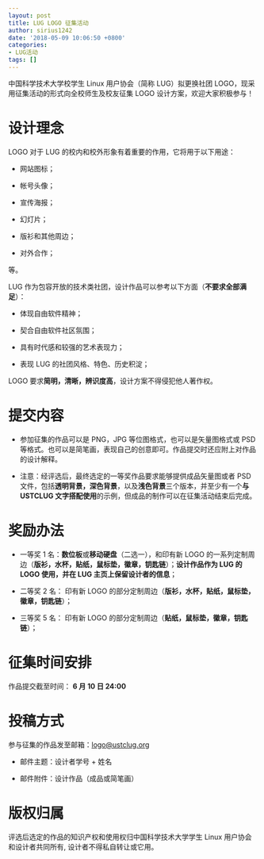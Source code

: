 ```yaml
---
layout: post
title: LUG LOGO 征集活动
author: sirius1242
date: '2018-05-09 10:06:50 +0800'
categories:
- LUG活动
tags: []
---
```


中国科学技术大学校学生 Linux 用户协会（简称 LUG）拟更换社团 LOGO，现采用征集活动的形式向全校师生及校友征集 LOGO 设计方案，欢迎大家积极参与！

<!--more-->

设计理念
========

LOGO 对于 LUG 的校内和校外形象有着重要的作用，它将用于以下用途：

-   网站图标；

-   帐号头像；

-   宣传海报；

-   幻灯片；

-   版衫和其他周边；

-   对外合作；

等。

LUG 作为包容开放的技术类社团，设计作品可以参考以下方面（**不要求全部满足**）：

-   体现自由软件精神；

-   契合自由软件社区氛围；

-   具有时代感和较强的艺术表现力；

-   表现 LUG 的社团风格、特色、历史积淀；

LOGO 要求**简明，清晰，辨识度高**，设计方案不得侵犯他人著作权。

提交内容
========

-   参加征集的作品可以是 PNG，JPG 等位图格式，也可以是矢量图格式或 PSD 等格式。也可以是简笔画，表现自己的创意即可。作品提交时还应附上对作品的设计解释。

-   注意：经评选后，最终选定的一等奖作品要求能够提供成品矢量图或者 PSD 文件，包括**透明背景，深色背景**，以及**浅色背景**三个版本，并至少有一个**与 USTCLUG 文字搭配使用**的示例，但成品的制作可以在征集活动结束后完成。

奖励办法
========

-   一等奖 1 名：**数位板**或**移动硬盘**（二选一），和印有新 LOGO 的一系列定制周边（**版衫，水杯，贴纸，鼠标垫，徽章，钥匙链**）；**设计作品作为 LUG 的 LOGO 使用，并在 LUG 主页上保留设计者的信息**；

-   二等奖 2 名： 印有新 LOGO 的部分定制周边（**版衫，水杯，贴纸，鼠标垫，徽章，钥匙链**）；

-   三等奖 5 名： 印有新 LOGO 的部分定制周边（**贴纸，鼠标垫，徽章，钥匙链**）；

征集时间安排
============

作品提交截至时间： **6 月 10 日 24:00**

投稿方式
========

参与征集的作品发至邮箱：logo@ustclug.org

-   邮件主题：设计者学号 + 姓名

-   邮件附件：设计作品（成品或简笔画）

版权归属
========

评选后选定的作品的知识产权和使用权归中国科学技术大学学生 Linux 用户协会和设计者共同所有, 设计者不得私自转让或它用。